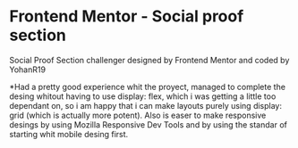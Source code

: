 # Frontend Mentor - Social proof section
Social Proof Section challenger designed by Frontend Mentor and coded by YohanR19

*Had a pretty good experience whit the proyect, managed to 
complete the desing whitout having to use display: flex, which
i was getting a little too dependant on, so i am happy that i can
make layouts purely using display: grid (which is actually more potent).
Also is easer to make responsive desings by using Mozilla Responsive Dev Tools
and by using the standar of starting whit mobile desing first.